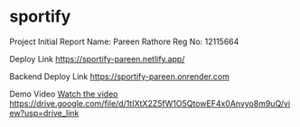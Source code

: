 # sportify

Project Initial Report
Name: Pareen Rathore
Reg No: 12115664


Deploy Link
https://sportify-pareen.netlify.app/

Backend Deploy Link
https://sportify-pareen.onrender.com

Demo Video
[Watch the video
](https://drive.google.com/file/d/1tIXtX2Z5fW1O5QtowEF4x0Anvyo8m9uQ/view?usp=drive_link)https://drive.google.com/file/d/1tIXtX2Z5fW1O5QtowEF4x0Anvyo8m9uQ/view?usp=drive_link
